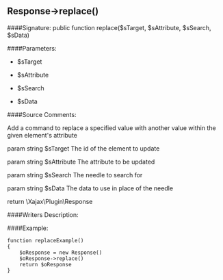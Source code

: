 ## Response->replace()

####Signature: public function replace($sTarget, $sAttribute, $sSearch, $sData)

####Parameters:

* $sTarget

* $sAttribute

* $sSearch

* $sData




####Source Comments:

Add a command to replace a specified value with another value within the given element's attribute



param string		$sTarget			The id of the element to update

param string		$sAttribute			The attribute to be updated

param string		$sSearch			The needle to search for

param string		$sData				The data to use in place of the needle



return \Xajax\Plugin\Response



####Writers Description:


####Example:
```
function replaceExample()
{
    $oResponse = new Response()
    $oResponse->replace()
    return $oResponse
}
```